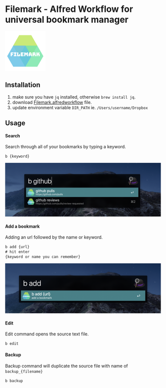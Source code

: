 # Filemark - Alfred Workflow for universal bookmark manager

<img src="./icon.png" alt="logo" width="130"/>

## Installation

1. make sure you have `jq` installed, otherwise `brew install jq`.
1. download [Filemark.alfredworkflow](Filemark.alfredworkflow) file.
3. update environment variable `DIR_PATH` ie. `/Users/username/Dropbox`

## Usage

#### Search
Search through all of your bookmarks by typing a keyword.
```
b {keyword}
```
![Search](./screenshots/screenshot_github.png)

#### Add a bookmark
Adding an url followed by the name or keyword.
```
b add {url}
# hit enter
{keyword or name you can remember}
```
![Add](./screenshots/screenshot_add.png)

#### Edit
Edit command opens the source text file.
```
b edit
```

#### Backup
Backup command will duplicate the source file with name of `backup_{filename}`
```
b backup
```
